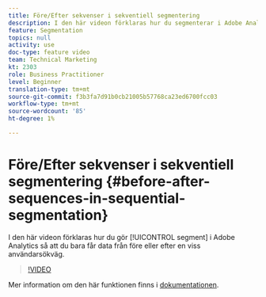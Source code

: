 ```yaml
---
title: Före/Efter sekvenser i sekventiell segmentering
description: I den här videon förklaras hur du segmenterar i Adobe Analytics så att du bara får data från före eller efter en viss användarsökväg.
feature: Segmentation
topics: null
activity: use
doc-type: feature video
team: Technical Marketing
kt: 2303
role: Business Practitioner
level: Beginner
translation-type: tm+mt
source-git-commit: f3b3fa7d91b0cb21005b57768ca23ed6700fcc03
workflow-type: tm+mt
source-wordcount: '85'
ht-degree: 1%

---
```



# Före/Efter sekvenser i sekventiell segmentering {#before-after-sequences-in-sequential-segmentation}

I den här videon förklaras hur du gör [!UICONTROL segment] i Adobe Analytics så att du bara får data från före eller efter en viss användarsökväg.

>[!VIDEO](https://video.tv.adobe.com/v/25400/?quality=12)

Mer information om den här funktionen finns i [dokumentationen](https://marketing.adobe.com/resources/help/en_US/analytics/segment/index.html?f=seg_build_ui).
